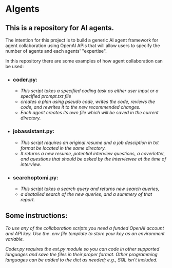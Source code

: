 # AIgents
## This is a repository for AI agents.

The intention for this project is to build a generic AI agent framework for agent collaboration using OpenAI APIs that will allow users to specify the number of agents and each agents' "expertise". 

In this repository there are some examples of how agent collaboration can be used:
  
* ### coder.py:
  * _This script takes a specified coding task as either user input or a specified prompt.txt file_
  *  _creates a plan using pseudo code, writes the code, reviews the code, and rewrites it to the new recommended changes._
  *  _Each agent creates its own file which will be saved in the current directory._

* ### jobassistant.py:
  * _This script requires an original resume and a job desciption in txt format be located in the same directory._
  * _It returns a new resume, potential interview questions, a coverletter, and questions that should be asked by the interviewee at the time of interview._

* ### searchoptomi.py:
  * _This script takes a search query and returns new search queries,_
  * _a deatailed search of the new queries, and a summery of that report._

## Some instructions:

_To use any of the collaboration scripts you need a funded OpenAI account and API key. Use the .env file template to store your key as an environment variable._ 

_Coder.py requires the ext.py module so you can code in other supported languages and save the files in their proper format. Other programming languages can be added to the dict as needed; e.g., SQL isn't included._

